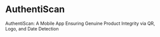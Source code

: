 # AuthentiScan
AuthentiScan: A Mobile App Ensuring Genuine Product Integrity via QR, Logo, and Date Detection
